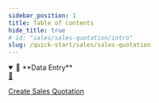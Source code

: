 ```yaml
---
sidebar_position: 1
title: Table of contents
hide_title: true 
# id: "sales/sales-quotation/intro"
slug: /quick-start/sales/sales-quotation
---
```


<details open>
  <summary>📘 **Data Entry**</summary>
  <div class="details-content">
  
  <a href="./create-sales-quotation" class="card-link">
      <div class="card3">
        <div class="icon">📄️</div>
          <div class="text">
             <p>Create Sales Quotation</p>
          </div>
      </div>
    </a> 

  </div>
</details>

<!-- <details  class="advanced-details">
  <summary>🚀 **Advanced**</summary>
  <div  class="details-content">
  <a href="./create-invoice" class="card-link" >
    <div class="card3">
      <div class="icon">📄️</div>
        <div class="text">
          <p>Pending</p>
        </div>
    </div>
  </a>

   
  </div>
</details> -->
 